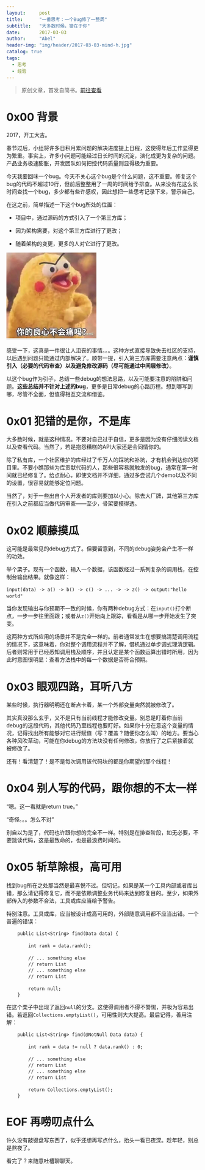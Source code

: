 ```yaml
---
layout:     post
title:      "一番思考：一个Bug修了一整周"
subtitle:   "大多数时候，错在于你"
date:       2017-03-03
author:     "Abel"
header-img: "img/header/2017-03-03-mind-h.jpg"
catalog: true
tags:
  - 思考
  - 经验
---
```


> 原创文章，首发自简书。[前往查看](https://www.jianshu.com/p/ba3244c32c26)

# 0x00 背景

2017，开工大吉。

春节过后，小组将许多日积月累问题的解决进度提上日程，这使得年后工作显得更为繁重。事实上，许多小问题可能经过日长时间的沉淀，演化成更为复杂的问题。产品业务极速膨胀，开发团队如何把控代码质量则显得极为重要。

今天我要回味一个bug。今天不关心这个bug是个什么问题，这不重要。修复这个bug的代码不超过10行，但前后整整用了一周的时间给予排查。从来没有花这么长时间查找一个bug，多少都有些许感叹，因此想把一些思考记录下来，警示自己。

在这之前，简单描述一下这个bug所处的位置：

- 项目中，通过源码的方式引入了一个第三方库；

- 因为架构需要，对这个第三方库进行了更改；

- 随着架构的变更，更多的人对它进行了更改。

![](/img/in_post/2017-03-03-mind-0.png)

感受一下，这真是一件很让人沮丧的事情。。。这种方式直接导致失去社区的支持，以后遇到问题只能通过内部解决了。顺带一提，引入第三方库需要注意两点：**谨慎引入（必要的代码审查）**以及**避免修改源码（尽可能通过中间层修改）**。

以这个bug作为引子，总结一些debug的想法思路，以及可能要注意的陷阱和问题。**这些总结并不针对上述的bug**，更多是日常debug的心路历程。想到哪写到哪，尽管不全面，但值得相互交流和借鉴。

# 0x01 犯错的是你，不是库

大多数时候，就是这种情况。不要对自己过于自信，更多是因为没有仔细阅读文档以及查看代码。当然了，若是抱怨糟糕的API大家还是会同情你的。

除了私有库，一个社区维护的库经过了千万人的踩坑和补坑，才有机会到达你的项目里。不要小瞧那些为库贡献代码的人，那些很容易就触发的bug，通常在第一时间就已经修复了。给点耐心，即使文档并不详细，通过多尝试几个demo以及不同的设置，很容易就能够定位问题。

当然了，对于一些出自个人开发者的库则要加以小心。除去大厂牌，其他第三方库在引入之前都应当做代码审查——至少，骨架要摸得透。

# 0x02 顺藤摸瓜

这可能是最常见的debug方式了。但要留意到，不同的debug姿势会产生不一样的功效。

举个栗子。现有一个函数，输入一个数据，该函数经过一系列复杂的调用栈，在控制台输出结果。就像这样：

`input(data) -> a() -> b() -> c() -> ... -> -> z() -> output:"hello world"`

当你发现输出与你预期不一致的时候，你有两种debug方式：在`input()`打个断点，一步一步往里面跟；或者从`z()`开始向上跟踪，看看是从哪一步开始发生了突变。

这两种方式所应用的场景并不是完全一样的。前者通常发生在想要搞清楚调用流程的情况下，这意味着，你对整个调用流程并不了解，借机通过单步调式理清逻辑。后者则常用于已经悉知调用栈及顺序，并且认定是某个函数运算出错时所用，因为此时意图很明显：查看方法栈中的每一个数据是否符合预期。

# 0x03 眼观四路，耳听八方

某些时候，执行器明明还在断点卡着，某一个外部变量突然就被修改了。

其实真没那么玄乎，又不是只有当前线程才能修改变量。别总是盯着你当前debug的这段代码，其他代码乃至线程也要盯好。如果你十分在意这个变量的情况，记得找出所有能够对它进行赋值（写？覆盖？随便你怎么叫）的地方。要当心各种风吹草动，可能在你debug的方法块没有任何修改，你放行了之后紧接着就被修改了。

还有！看清楚了！是不是每次调用该代码块的都是你期望的那个线程！

# 0x04 别人写的代码，跟你想的不太一样

“嗯。这一看就是return true。”

“奇怪。。。怎么不对”

别自以为是了，代码也许跟你想的完全不一样。特别是在排查阶段，如无必要，不要跳读代码，这是最致命的，也是最浪费时间的。

# 0x05 斩草除根，高可用

找到bug所在之处那当然是最喜悦不过。但切记，如果是某一个工具内部或者库出错，那么请记得修复它，而不是依赖调整业务代码来达到修复目的。至少，如果外部传入的参数不合法，工具或库应当给予警告。

特别注意。工具或库，应当被设计成高可用的，外部随意调用都不应当出错。一个普遍的错误：

```
    public List<String> find(Data data) {

        int rank = data.rank();

        // ... something else
        // return List
        // ... something else
        // return List
        
        return null;
    }
```

在这个栗子中出现了返回`null`的分支。这使得调用者不得不警惕，并极为容易出错。若返回`Collections.emptyList()`，可用性则大大提高。最后记得，善用注解：

```
    public List<String> find(@NotNull Data data) {

        int rank = data != null ? data.rank() : 0;

        // ... something else
        // return List
        // ... something else
        // return List

        return Collections.emptyList();
    }
```

# EOF 再唠叨点什么

许久没有敲键盘写东西了，似乎还想再写点什么，抬头一看已夜深。趁年轻，别总是熬夜了。

看完了？来随意吐槽聊聊天。